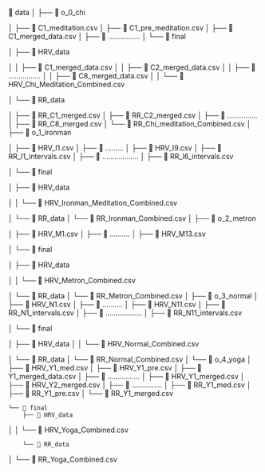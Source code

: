 📂 data
│
├── 📂 o_0_chi

│   ├── 📄 C1_meditation.csv
│   ├── 📄 C1_pre_meditation.csv 
│   ├── 📄 C1_merged_data.csv
│   ├── 📄 ................
│   └── 📂 final

│       ├── 📂 HRV_data

│       │   ├── 📄 C1_merged_data.csv
│       │   ├── 📄 C2_merged_data.csv
│       │   ├── 📄 ................
│       │   ├── 📄 C8_merged_data.csv
│       │   └── 📄 HRV_Chi_Meditation_Combined.csv

│       └── 📂 RR_data

│           ├── 📄 RR_C1_merged.csv
│           ├── 📄 RR_C2_merged.csv
│           ├── 📄 ...............
│           ├── 📄 RR_C8_merged.csv
│           └── 📄 RR_Chi_meditation_Combined.csv
│
├── 📂 o_1_ironman

│   ├── 📄 HRV_I1.csv
│   ├── 📄 .........
│   ├── 📄 HRV_I9.csv
│   ├── 📄 RR_I1_intervals.csv
│   ├── 📄 ..................
│   ├── 📄 RR_I6_intervals.csv

│   └── 📂 final

│       ├── 📂 HRV_data

│       │   └── 📄 HRV_Ironman_Meditation_Combined.csv

│       └── 📂 RR_data
│           └── 📄 RR_Ironman_Combined.csv
│
├── 📂 o_2_metron

│   ├── 📄 HRV_M1.csv
│   ├── 📄 ..........
│   ├── 📄 HRV_M13.csv

│   └── 📂 final

│       ├── 📂 HRV_data

│       │   └── 📄 HRV_Metron_Combined.csv

│       └── 📂 RR_data
│           └── 📄 RR_Metron_Combined.csv
│
├── 📂 o_3_normal
│   ├── 📄 HRV_N1.csv
│   ├── 📄 ..........
│   ├── 📄 HRV_N11.csv
│   ├── 📄 RR_N1_intervals.csv
│   ├── 📄 ..................
│   ├── 📄 RR_N11_intervals.csv

│   └── 📂 final

│       ├── 📂 HRV_data
│       │   └── 📄 HRV_Normal_Combined.csv

│       └── 📂 RR_data
│           └── 📄 RR_Normal_Combined.csv
│
└── 📂 o_4_yoga
│   ├── 📄 HRV_Y1_med.csv
│   ├── 📄 HRV_Y1_pre.csv 
│   ├── 📄 Y1_merged_data.csv
│   ├── 📄 ................
│   ├── 📄 HRV_Y1_merged.csv
│   ├── 📄 HRV_Y2_merged.csv
│   ├── 📄 ...............
│   ├── 📄 RR_Y1_med.csv
│   ├── 📄 RR_Y1_pre.csv
│   └── 📄 RR_Y1_merged.csv

    └── 📂 final
        ├── 📂 HRV_data
│       │   └── 📄 HRV_Yoga_Combined.csv

        └── 📂 RR_data
│           └── 📄 RR_Yoga_Combined.csv